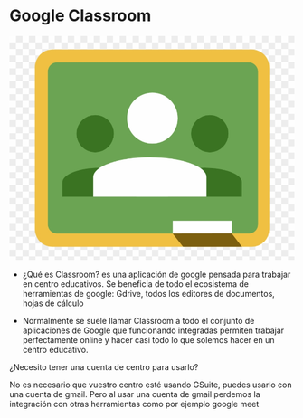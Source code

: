 # Google Classroom

![388-3886129_google-classroom-logo-google-classroom-icon-clipart.png](./images/388-3886129_google-classroom-logo-google-classroom-icon-clipart.png)

* ¿Qué es Classroom? es una aplicación de google pensada para trabajar en centro educativos. Se beneficia de todo el ecosistema de herramientas de google: Gdrive, todos los editores de documentos, hojas de cálculo

* Normalmente se suele llamar Classroom a todo el conjunto de aplicaciones de Google que funcionando integradas permiten trabajar perfectamente online y hacer casi todo lo que solemos hacer en un centro educativo.

¿Necesito tener una cuenta de centro para usarlo?

No es necesario que vuestro centro esté usando GSuite, puedes usarlo con una cuenta de gmail. Pero al usar una cuenta de gmail perdemos la integración con otras herramientas como por ejemplo google meet
